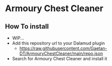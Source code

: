 # Armoury Chest Cleaner

## How To install

* WIP...
* Add this repository url to your Dalamud plugin
     * https://raw.githubusercontent.com/Gaetan-DT/ArmouryChestCleaner/main/repo.json
* Search for Armoury Chest Cleaner and install it
